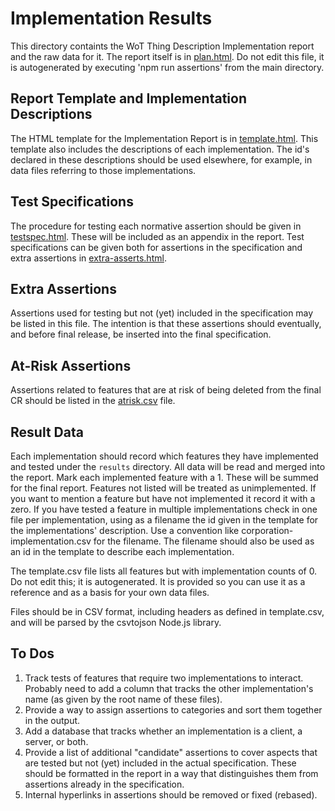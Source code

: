 # Implementation Results
This directory containts the WoT Thing Description Implementation report
and the raw data for it.
The report itself is in [plan.html](plan.html).
Do not edit this file,
it is autogenerated by executing 'npm run assertions' from the main directory.

## Report Template and Implementation Descriptions
The HTML template for the Implementation Report is in [template.html](template.html).
This template also includes the descriptions of each implementation.
The id's declared in these descriptions should be used elsewhere,
for example, in data files referring to those implementations.

## Test Specifications
The procedure for testing each normative assertion should be given in
[testspec.html](testspec.html).  These will be included as an 
appendix in the report.   Test specifications can be given both for
assertions in the specification and extra assertions in 
[extra-asserts.html](extra-asserts.html).

## Extra Assertions
Assertions used for testing but not (yet) included in the specification
may be listed in this file.
The intention is that these assertions should
eventually, and before final release, be inserted into the final specification.

## At-Risk Assertions
Assertions related to features that are at risk of being deleted from the final
CR should be listed in the [atrisk.csv](atrisk.csv) file.

## Result Data
Each implementation should record
which features they have implemented and tested under the `results` directory.
All data will be read and merged into the report.
Mark each implemented feature with a 1.
These will be summed for the final report.
Features not listed will be treated as unimplemented.
If you want to mention a feature but have not implemented it
record it with a zero.
If you have tested a feature in multiple
implementations check in one file per implementation, using as a filename
the id given in the template for the implementations' description.
Use a convention
like corporation-implementation.csv for the filename.
The filename should also be used as an id in the template
to describe each implementation.

The template.csv file lists all features but with implementation
counts of 0.
Do not edit this; it is autogenerated.
It is provided so
you can use it as a reference and as a basis for your own data files.

Files should be in CSV format, including headers as defined in template.csv,
and will be parsed by the csvtojson Node.js library.

## To Dos
1. Track tests of features that require two implementations to
interact.  Probably need to add a column that tracks the other
implementation's name (as given by the root name of these files).
2. Provide a way to assign assertions to categories and sort them
together in the output.
3. Add a database that tracks whether an implementation is a client, a server, or both.
4. Provide a list of additional "candidate" assertions to cover aspects
that are tested but not (yet) included in the actual specification.
These should be formatted in the report in a way that distinguishes them
from assertions already in the specification.
5. Internal hyperlinks in assertions should be removed or fixed (rebased).

